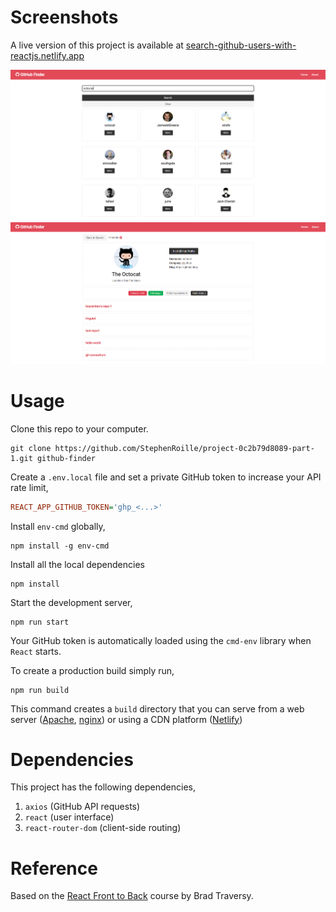# Screenshots

A live version of this project is available at [search-github-users-with-reactjs.netlify.app](https://search-github-users-with-reactjs.netlify.app/)

![Search page for user octocat](https://github.com/StephenRoille/project-0c2b79d8089-part-1/blob/master/screenshots/search_engine.png)
![Information page for user octocat](https://github.com/StephenRoille/project-0c2b79d8089-part-1/blob/master/screenshots/user_info.png)

# Usage

Clone this repo to your computer.

```shell
git clone https://github.com/StephenRoille/project-0c2b79d8089-part-1.git github-finder
```

Create a `.env.local` file and set a private GitHub token to increase your API rate limit,
```ini
REACT_APP_GITHUB_TOKEN='ghp_<...>'
```

Install `env-cmd` globally,
```shell
npm install -g env-cmd
```

Install all the local dependencies
```shell
npm install
```

Start the development server,
```shell
npm run start
```
Your GitHub token is automatically loaded using the `cmd-env` library when `React`
starts.

To create a production build simply run,
```shell
npm run build
```
This command creates a `build` directory that you can serve from a web server ([Apache](https://www.apache.org/), [nginx](https://www.nginx.com/)) or using a CDN platform ([Netlify](https://www.netlify.com/))

# Dependencies
This project has the following dependencies,
1. `axios` (GitHub API requests)
2. `react` (user interface)
3. `react-router-dom` (client-side routing)

# Reference
Based on the [React Front to Back](https://www.udemy.com/course/modern-react-front-to-back/) course by Brad Traversy.
